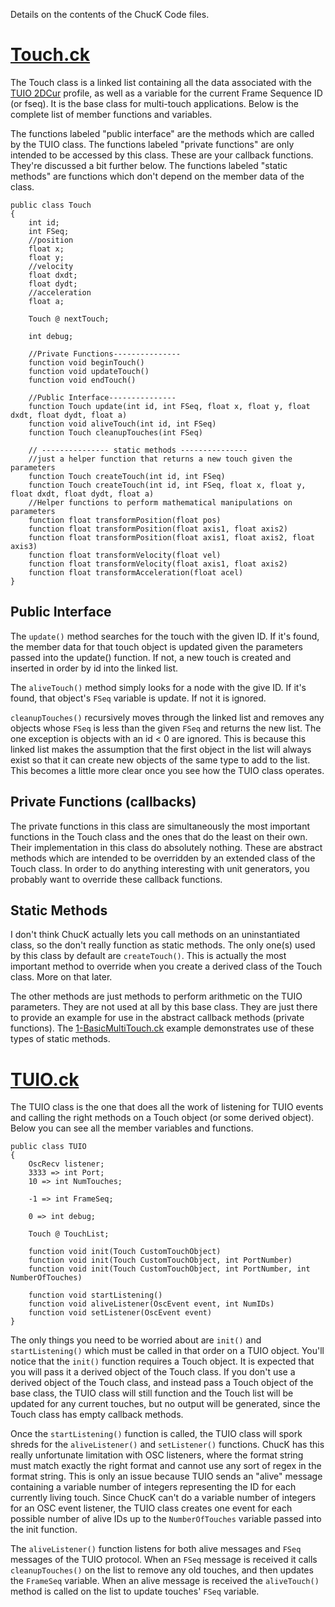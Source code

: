 Details on the contents of the ChucK Code files.

# [Touch.ck](../Touch.ck)

The Touch class is a linked list containing all the data associated with the [TUIO 2DCur](http://tuio.org/?specification) profile, as well as a variable for the current Frame Sequence ID (or fseq). It is the base class for multi-touch applications. Below is the complete list of member functions and variables.

The functions labeled "public interface" are the methods which are called by the TUIO class. The functions labeled "private functions" are only intended to be accessed by this class. These are your callback functions. They're discussed a bit further below. The functions labeled "static methods" are functions which don't depend on the member data of the class.

```
public class Touch
{
    int id;
    int FSeq;
    //position
    float x;
    float y;
    //velocity
    float dxdt;
    float dydt;
    //acceleration
    float a;
    
    Touch @ nextTouch;
    
    int debug;

    //Private Functions---------------
    function void beginTouch()
    function void updateTouch()
    function void endTouch()
    
    //Public Interface---------------
    function Touch update(int id, int FSeq, float x, float y, float dxdt, float dydt, float a)
    function void aliveTouch(int id, int FSeq)
    function Touch cleanupTouches(int FSeq)
    
    // --------------- static methods ---------------
    //just a helper function that returns a new touch given the parameters
    function Touch createTouch(int id, int FSeq)
    function Touch createTouch(int id, int FSeq, float x, float y, float dxdt, float dydt, float a)
    //Helper functions to perform mathematical manipulations on parameters
    function float transformPosition(float pos)
    function float transformPosition(float axis1, float axis2)
    function float transformPosition(float axis1, float axis2, float axis3)
    function float transformVelocity(float vel)
    function float transformVelocity(float axis1, float axis2)
    function float transformAcceleration(float acel)
}
```


## Public Interface

The `update()` method searches for the touch with the given ID. If it's found, the member data for that touch object is updated given the parameters passed into the update() function. If not, a new touch is created and inserted in order by id into the linked list.

The `aliveTouch()` method simply looks for a node with the give ID. If it's found, that object's `FSeq` variable is update. If not it is ignored.

`cleanupTouches()` recursively moves through the linked list and removes any objects whose `FSeq` is less than the given `FSeq` and returns the new list. The one exception is objects with an id < 0 are ignored. This is because this linked list makes the assumption that the first object in the list will always exist so that it can create new objects of the same type to add to the list. This becomes a little more clear once you see how the TUIO class operates.


## Private Functions (callbacks)

The private functions in this class are simultaneously the most important functions in the Touch class and the ones that do the least on their own. Their implementation in this class do absolutely nothing. These are abstract methods which are intended to be overridden by an extended class of the Touch class. In order to do anything interesting with unit generators, you probably want to override these callback functions.

## Static Methods

I don't think ChucK actually lets you call methods on an uninstantiated class, so the don't really function as static methods. The only one(s) used by this class by default are `createTouch()`. This is actually the most important method to override when you create a derived class of the Touch class. More on that later.

The other methods are just methods to perform arithmetic on the TUIO parameters. They are not used at all by this base class. They are just there to provide an example for use in the abstract callback methods (private functions). The [1-BasicMultiTouch.ck](../examples/1-BasicMultiTouch.ck) example demonstrates use of these types of static methods.

# [TUIO.ck](TUIO.ck)

The TUIO class is the one that does all the work of listening for TUIO events and calling the right methods on a Touch object (or some derived object). Below you can see all the member variables and functions.

```
public class TUIO
{
    OscRecv listener;
    3333 => int Port;
    10 => int NumTouches;
    
    -1 => int FrameSeq;
    
    0 => int debug;
    
    Touch @ TouchList;
    
    function void init(Touch CustomTouchObject)
    function void init(Touch CustomTouchObject, int PortNumber)
    function void init(Touch CustomTouchObject, int PortNumber, int NumberOfTouches)
    
    function void startListening()
    function void aliveListener(OscEvent event, int NumIDs)
    function void setListener(OscEvent event)
}
```

The only things you need to be worried about are `init()` and `startListening()` which must be called in that order on a TUIO object. You'll notice that the `init()` function requires a Touch object. It is expected that you will pass it a derived object of the Touch class. If you don't use a derived object of the Touch class, and instead pass a Touch object of the base class, the TUIO class will still function and the Touch list will be updated for any current touches, but no output will be generated, since the Touch class has empty callback methods.

Once the `startListening()` function is called, the TUIO class will spork shreds for the `aliveListener()` and `setListener()` functions. ChucK has this really unfortunate limitation with OSC listeners, where the format string must match exactly the right format and cannot use any sort of regex in the format string. This is only an issue because TUIO sends an "alive" message containing a variable number of integers representing the ID for each currently living touch. Since ChucK can't do a variable number of integers for an OSC event listener, the TUIO class creates one event for each possible number of alive IDs up to the `NumberOfTouches` variable passed into the init function.

The `aliveListener()` function listens for both alive messages and `FSeq` messages of the TUIO protocol. When an `FSeq` message is received it calls `cleanupTouches()` on the list to remove any old touches, and then updates the `FrameSeq` variable. When an alive message is received the `aliveTouch()` method is called on the list to update touches' `FSeq` variable.
